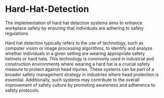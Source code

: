 # Hard-Hat-Detection
The implementation of hard hat detection systems aims to enhance workplace safety by ensuring that individuals are adhering to safety regulations.

Hard hat detection typically refers to the use of technology, such as computer vision or image processing algorithms, to identify and analyze whether individuals in a given setting are wearing appropriate safety helmets or hard hats. This technology is commonly used in industrial and construction environments where wearing a hard hat is a crucial safety measure to protect against head injuries. These systems can be part of a broader safety management strategy in industries where head protection is essential. Additionally, such systems may contribute to the overall improvement of safety culture by promoting awareness and adherence to safety protocols.

